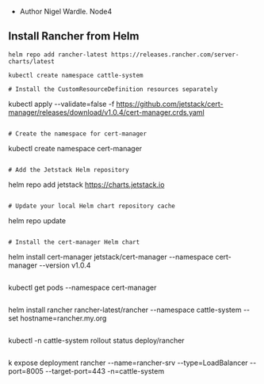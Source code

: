 - Author Nigel Wardle. Node4

## Install Rancher from Helm

```
helm repo add rancher-latest https://releases.rancher.com/server-charts/latest
```

```
kubectl create namespace cattle-system
```

```
# Install the CustomResourceDefinition resources separately

```
kubectl apply --validate=false -f https://github.com/jetstack/cert-manager/releases/download/v1.0.4/cert-manager.crds.yaml
```

# Create the namespace for cert-manager

```
kubectl create namespace cert-manager
```

# Add the Jetstack Helm repository

```
helm repo add jetstack https://charts.jetstack.io
```

# Update your local Helm chart repository cache

```
helm repo update
```

# Install the cert-manager Helm chart

```
helm install cert-manager jetstack/cert-manager --namespace cert-manager --version v1.0.4
```

```
kubectl get pods --namespace cert-manager
```

```
helm install rancher rancher-latest/rancher --namespace cattle-system --set hostname=rancher.my.org
```

```
kubectl -n cattle-system rollout status deploy/rancher
```

```
k expose deployment rancher --name=rancher-srv --type=LoadBalancer --port=8005 --target-port=443  -n=cattle-system
```